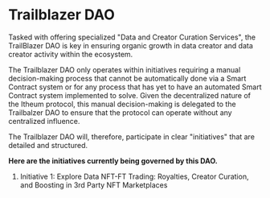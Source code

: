 # Trailblazer DAO

Tasked with offering specialized "Data and Creator Curation Services", the TrailBlazer DAO is key in ensuring organic growth in data creator and data creator activity within the ecosystem.

The Trailblazer DAO only operates within initiatives requiring a manual decision-making process that cannot be automatically done via a Smart Contract system or for any process that has yet to have an automated Smart Contract system implemented to solve. Given the decentralized nature of the Itheum protocol, this manual decision-making is delegated to the Trailbalzer DAO to ensure that the protocol can operate without any centralized influence.

The Trailblazer DAO will, therefore, participate in clear "initiatives" that are detailed and structured.&#x20;



**Here are the initiatives currently being governed by this DAO.**

1. Initiative 1: Explore Data NFT-FT Trading: Royalties, Creator Curation, and Boosting in 3rd Party NFT Marketplaces
